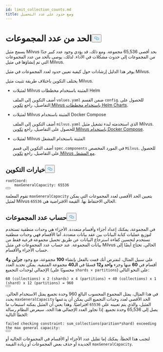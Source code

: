 ```yaml
---
id: limit_collection_counts.md
title: وضع حدود على عدد التحصيل
---
```


<h1 id="Limit-Collection-Counts" class="common-anchor-header">الحد من عدد المجموعات<button data-href="#Limit-Collection-Counts" class="anchor-icon" translate="no">
      <svg translate="no"
        aria-hidden="true"
        focusable="false"
        height="20"
        version="1.1"
        viewBox="0 0 16 16"
        width="16"
      >
        <path
          fill="#0092E4"
          fill-rule="evenodd"
          d="M4 9h1v1H4c-1.5 0-3-1.69-3-3.5S2.55 3 4 3h4c1.45 0 3 1.69 3 3.5 0 1.41-.91 2.72-2 3.25V8.59c.58-.45 1-1.27 1-2.09C10 5.22 8.98 4 8 4H4c-.98 0-2 1.22-2 2.5S3 9 4 9zm9-3h-1v1h1c1 0 2 1.22 2 2.5S13.98 12 13 12H9c-.98 0-2-1.22-2-2.5 0-.83.42-1.64 1-2.09V6.25c-1.09.53-2 1.84-2 3.25C6 11.31 7.55 13 9 13h4c1.45 0 3-1.69 3-3.5S14.5 6 13 6z"
        ></path>
      </svg>
    </button></h1><p>يسمح مثيل Milvus بحد أقصى 65,536 مجموعة. ومع ذلك، قد يؤدي وجود عدد كبير جدًا من المجموعات إلى حدوث مشكلات في الأداء. لذلك، يوصى بالحد من عدد المجموعات التي تم إنشاؤها في مثيل Milvus.</p>
<p>يوفر هذا الدليل إرشادات حول كيفية تعيين حدود لعدد المجموعات في مثيل Milvus.</p>
<p>يختلف التكوين باختلاف طريقة تثبيت مثيل Milvus.</p>
<ul>
<li><p>لمثيلات Milvus المثبتة باستخدام مخططات Helm</p>
<p>أضف التكوين إلى الملف <code translate="no">values.yaml</code> ضمن القسم <code translate="no">config</code>. للحصول على التفاصيل، راجع <a href="/docs/ar/v2.5.x/configure-helm.md">تكوين Milvus باستخدام مخططات Helm Charts</a>.</p></li>
<li><p>لمثيلات Milvus المثبتة باستخدام Docker Compose</p>
<p>أضف التكوين إلى الملف <code translate="no">milvus.yaml</code> الذي استخدمته لبدء تشغيل مثيل Milvus. للحصول على التفاصيل، راجع <a href="/docs/ar/v2.5.x/configure-docker.md">تكوين Milvus باستخدام Docker Compose</a>.</p></li>
<li><p>لمثيلات Milvus المثبتة باستخدام المشغل</p>
<p>أضف التكوين إلى قسم <code translate="no">spec.components</code> في المورد المخصص <code translate="no">Milvus</code>. للحصول على التفاصيل، راجع <a href="/docs/ar/v2.5.x/configure_operator.md">تكوين Milvus مع المشغل</a>.</p></li>
</ul>
<h2 id="Configuration-options" class="common-anchor-header">خيارات التكوين<button data-href="#Configuration-options" class="anchor-icon" translate="no">
      <svg translate="no"
        aria-hidden="true"
        focusable="false"
        height="20"
        version="1.1"
        viewBox="0 0 16 16"
        width="16"
      >
        <path
          fill="#0092E4"
          fill-rule="evenodd"
          d="M4 9h1v1H4c-1.5 0-3-1.69-3-3.5S2.55 3 4 3h4c1.45 0 3 1.69 3 3.5 0 1.41-.91 2.72-2 3.25V8.59c.58-.45 1-1.27 1-2.09C10 5.22 8.98 4 8 4H4c-.98 0-2 1.22-2 2.5S3 9 4 9zm9-3h-1v1h1c1 0 2 1.22 2 2.5S13.98 12 13 12H9c-.98 0-2-1.22-2-2.5 0-.83.42-1.64 1-2.09V6.25c-1.09.53-2 1.84-2 3.25C6 11.31 7.55 13 9 13h4c1.45 0 3-1.69 3-3.5S14.5 6 13 6z"
        ></path>
      </svg>
    </button></h2><pre><code translate="no" class="language-yaml">rootCoord:
    maxGeneralCapacity: 65536
<button class="copy-code-btn"></button></code></pre>
<p>تقوم المعلمة <code translate="no">maxGeneralCapacity</code> بتعيين الحد الأقصى لعدد المجموعات التي يمكن لمثيل Milvus الحالي الاحتفاظ بها. القيمة الافتراضية هي <code translate="no">65536</code>.</p>
<h2 id="Calculating-the-number-of-collections" class="common-anchor-header">حساب عدد المجموعات<button data-href="#Calculating-the-number-of-collections" class="anchor-icon" translate="no">
      <svg translate="no"
        aria-hidden="true"
        focusable="false"
        height="20"
        version="1.1"
        viewBox="0 0 16 16"
        width="16"
      >
        <path
          fill="#0092E4"
          fill-rule="evenodd"
          d="M4 9h1v1H4c-1.5 0-3-1.69-3-3.5S2.55 3 4 3h4c1.45 0 3 1.69 3 3.5 0 1.41-.91 2.72-2 3.25V8.59c.58-.45 1-1.27 1-2.09C10 5.22 8.98 4 8 4H4c-.98 0-2 1.22-2 2.5S3 9 4 9zm9-3h-1v1h1c1 0 2 1.22 2 2.5S13.98 12 13 12H9c-.98 0-2-1.22-2-2.5 0-.83.42-1.64 1-2.09V6.25c-1.09.53-2 1.84-2 3.25C6 11.31 7.55 13 9 13h4c1.45 0 3-1.69 3-3.5S14.5 6 13 6z"
        ></path>
      </svg>
    </button></h2><p>في المجموعة، يمكنك إعداد أجزاء وأقسام متعددة. الأجزاء هي وحدات منطقية تستخدم لتوزيع عمليات كتابة البيانات بين عقد بيانات متعددة. أما الأقسام فهي وحدات منطقية تستخدم لتحسين كفاءة استرجاع البيانات عن طريق تحميل مجموعة فرعية فقط من بيانات المجموعة. عند حساب عدد المجموعات في مثيل Milvus الحالي، تحتاج أيضًا إلى حساب الأجزاء والأقسام.</p>
<p>على سبيل المثال، لنفترض أنك قمت بالفعل بإنشاء <strong>100</strong> مجموعة، مع وجود <strong>جزأين</strong> <strong>و4</strong> أقسام في <strong>60</strong> منها وجزء <strong>واحد</strong> <strong>و12</strong> قسمًا في <strong>الـ40</strong> مجموعة المتبقية. يمكن تحديد العدد الإجمالي لوحدات التجميع (محسوبًا على <code translate="no">shards × partitions</code>) على النحو التالي:</p>
<pre><code translate="no">60 (collections) x 2 (shards) x 4 (partitions) + 40 (collections) x 1 (shard) x 12 (partitions) = 960
<button class="copy-code-btn"></button></code></pre>
<p>في هذا المثال، يمثل المجموع المحسوب البالغ 960 وحدة تجميع يمثل الاستخدام الحالي. يحدد <code translate="no">maxGeneralCapacity</code> الحد الأقصى لعدد وحدات التجميع التي يمكن أن يدعمها المثيل، والذي يتم تعيينه على <code translate="no">65536</code> افتراضيًا. وهذا يعني أن المثيل يمكنه استيعاب ما يصل إلى 65,536 وحدة تجميع. إذا تجاوز العدد الإجمالي هذا الحد، سيعرض النظام رسالة الخطأ التالية:</p>
<pre><code translate="no" class="language-shell">failed checking constraint: sum_collections(parition*shard) exceeding the <span class="hljs-built_in">max</span> general capacity:
<button class="copy-code-btn"></button></code></pre>
<p>لتجنب هذا الخطأ، يمكنك إما تقليل عدد الأجزاء أو الأقسام في المجموعات الحالية أو الجديدة أو حذف بعض المجموعات أو زيادة القيمة <code translate="no">maxGeneralCapacity</code>.</p>

